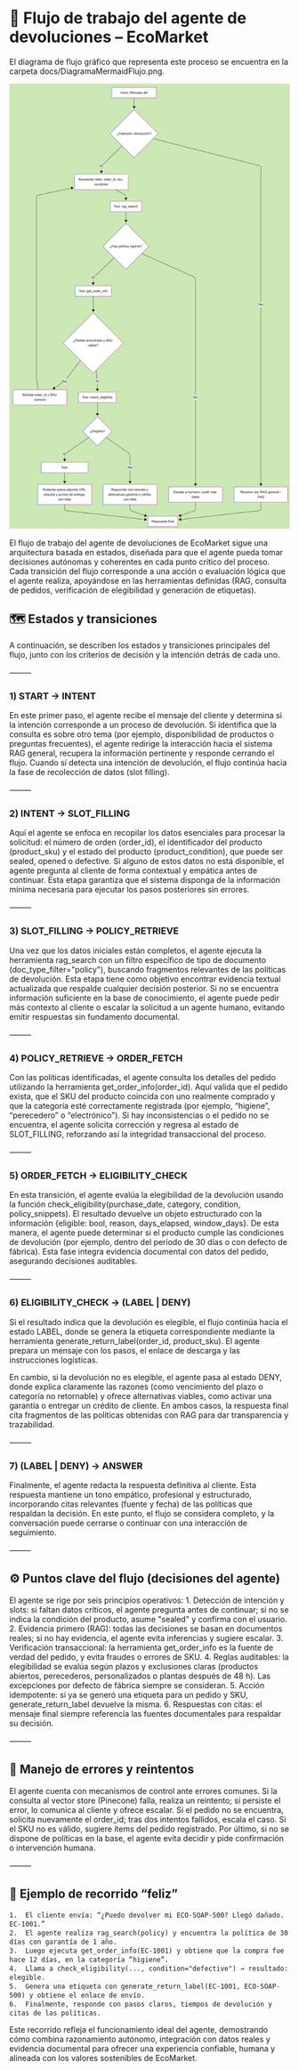 # 🧠 Flujo de trabajo del agente de devoluciones – EcoMarket

El diagrama de flujo gráfico que representa este proceso se encuentra en la carpeta docs/DiagramaMermaidFlujo.png.

![Diagrama de Flujo](DiagramaMermaidFlujo.png)

El flujo de trabajo del agente de devoluciones de EcoMarket sigue una arquitectura basada en estados, diseñada para que el agente pueda tomar decisiones autónomas y coherentes en cada punto crítico del proceso. Cada transición del flujo corresponde a una acción o evaluación lógica que el agente realiza, apoyándose en las herramientas definidas (RAG, consulta de pedidos, verificación de elegibilidad y generación de etiquetas).

## 🗺️ Estados y transiciones

A continuación, se describen los estados y transiciones principales del flujo, junto con los criterios de decisión y la intención detrás de cada uno.

⸻

### 1) START → INTENT

En este primer paso, el agente recibe el mensaje del cliente y determina si la intención corresponde a un proceso de devolución.
Si identifica que la consulta es sobre otro tema (por ejemplo, disponibilidad de productos o preguntas frecuentes), el agente redirige la interacción hacia el sistema RAG general, recupera la información pertinente y responde cerrando el flujo.
Cuando sí detecta una intención de devolución, el flujo continúa hacia la fase de recolección de datos (slot filling).

⸻

### 2) INTENT → SLOT_FILLING

Aquí el agente se enfoca en recopilar los datos esenciales para procesar la solicitud: el número de orden (order_id), el identificador del producto (product_sku) y el estado del producto (product_condition), que puede ser sealed, opened o defective.
Si alguno de estos datos no está disponible, el agente pregunta al cliente de forma contextual y empática antes de continuar.
Esta etapa garantiza que el sistema disponga de la información mínima necesaria para ejecutar los pasos posteriores sin errores.

⸻

### 3) SLOT_FILLING → POLICY_RETRIEVE

Una vez que los datos iniciales están completos, el agente ejecuta la herramienta rag_search con un filtro específico de tipo de documento (doc_type_filter="policy"), buscando fragmentos relevantes de las políticas de devolución.
Esta etapa tiene como objetivo encontrar evidencia textual actualizada que respalde cualquier decisión posterior.
Si no se encuentra información suficiente en la base de conocimiento, el agente puede pedir más contexto al cliente o escalar la solicitud a un agente humano, evitando emitir respuestas sin fundamento documental.

⸻

### 4) POLICY_RETRIEVE → ORDER_FETCH

Con las políticas identificadas, el agente consulta los detalles del pedido utilizando la herramienta get_order_info(order_id).
Aquí valida que el pedido exista, que el SKU del producto coincida con uno realmente comprado y que la categoría esté correctamente registrada (por ejemplo, “higiene”, “perecedero” o “electrónico”).
Si hay inconsistencias o el pedido no se encuentra, el agente solicita corrección y regresa al estado de SLOT_FILLING, reforzando así la integridad transaccional del proceso.

⸻

### 5) ORDER_FETCH → ELIGIBILITY_CHECK

En esta transición, el agente evalúa la elegibilidad de la devolución usando la función check_eligibility(purchase_date, category, condition, policy_snippets).
El resultado devuelve un objeto estructurado con la información {eligible: bool, reason, days_elapsed, window_days}.
De esta manera, el agente puede determinar si el producto cumple las condiciones de devolución (por ejemplo, dentro del período de 30 días o con defecto de fábrica).
Esta fase integra evidencia documental con datos del pedido, asegurando decisiones auditables.

⸻

### 6) ELIGIBILITY_CHECK → (LABEL | DENY)

Si el resultado indica que la devolución es elegible, el flujo continúa hacia el estado LABEL, donde se genera la etiqueta correspondiente mediante la herramienta generate_return_label(order_id, product_sku).
El agente prepara un mensaje con los pasos, el enlace de descarga y las instrucciones logísticas.

En cambio, si la devolución no es elegible, el agente pasa al estado DENY, donde explica claramente las razones (como vencimiento del plazo o categoría no retornable) y ofrece alternativas viables, como activar una garantía o entregar un crédito de cliente.
En ambos casos, la respuesta final cita fragmentos de las políticas obtenidas con RAG para dar transparencia y trazabilidad.

⸻

### 7) (LABEL | DENY) → ANSWER

Finalmente, el agente redacta la respuesta definitiva al cliente.
Esta respuesta mantiene un tono empático, profesional y estructurado, incorporando citas relevantes (fuente y fecha) de las políticas que respaldan la decisión.
En este punto, el flujo se considera completo, y la conversación puede cerrarse o continuar con una interacción de seguimiento.

⸻

## ⚙️ Puntos clave del flujo (decisiones del agente)

El agente se rige por seis principios operativos:
	1.	Detección de intención y slots: si faltan datos críticos, el agente pregunta antes de continuar; si no se indica la condición del producto, asume "sealed" y confirma con el usuario.
	2.	Evidencia primero (RAG): todas las decisiones se basan en documentos reales; si no hay evidencia, el agente evita inferencias y sugiere escalar.
	3.	Verificación transaccional: la herramienta get_order_info es la fuente de verdad del pedido, y evita fraudes o errores de SKU.
	4.	Reglas auditables: la elegibilidad se evalúa según plazos y exclusiones claras (productos abiertos, perecederos, personalizados o plantas después de 48 h). Las excepciones por defecto de fábrica siempre se consideran.
	5.	Acción idempotente: si ya se generó una etiqueta para un pedido y SKU, generate_return_label devuelve la misma.
	6.	Respuestas con citas: el mensaje final siempre referencia las fuentes documentales para respaldar su decisión.

⸻

## 🔁 Manejo de errores y reintentos

El agente cuenta con mecanismos de control ante errores comunes.
Si la consulta al vector store (Pinecone) falla, realiza un reintento; si persiste el error, lo comunica al cliente y ofrece escalar.
Si el pedido no se encuentra, solicita nuevamente el order_id; tras dos intentos fallidos, escala el caso.
Si el SKU no es válido, sugiere ítems del pedido registrado.
Por último, si no se dispone de políticas en la base, el agente evita decidir y pide confirmación o intervención humana.

⸻

## 🌿 Ejemplo de recorrido “feliz”
	1.	El cliente envía: “¿Puedo devolver mi ECO-SOAP-500? Llegó dañado. EC-1001.”
	2.	El agente realiza rag_search(policy) y encuentra la política de 30 días con garantía de 1 año.
	3.	Luego ejecuta get_order_info(EC-1001) y obtiene que la compra fue hace 12 días, en la categoría “higiene”.
	4.	Llama a check_eligibility(..., condition="defective") → resultado: elegible.
	5.	Genera una etiqueta con generate_return_label(EC-1001, ECO-SOAP-500) y obtiene el enlace de envío.
	6.	Finalmente, responde con pasos claros, tiempos de devolución y citas de las políticas.

Este recorrido refleja el funcionamiento ideal del agente, demostrando cómo combina razonamiento autónomo, integración con datos reales y evidencia documental para ofrecer una experiencia confiable, humana y alineada con los valores sostenibles de EcoMarket.
